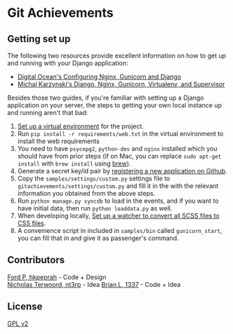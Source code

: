 Git Achievements
===================

## Getting set up
The following two resources provide excellent information on how to get up and running with your Django application:
* [Digital Ocean's Configuring Nginx, Gunicorn and Django](https://www.digitalocean.com/community/articles/how-to-install-and-configure-django-with-postgres-nginx-and-gunicorn)
* [Michal Karzynski's Django, Nginx, Gunicorn, Virtualenv, and Supervisor](http://michal.karzynski.pl/blog/2013/06/09/django-nginx-gunicorn-virtualenv-supervisor/)  

Besides those two guides, if you're familiar with setting up a Django application on your server, the steps to getting your own local instance up and running aren't that bad:  

1. [Set up a virtual environment](http://virtualenvwrapper.readthedocs.org/en/latest/) for the project.
1. Run `pip install -r requirements/web.txt` in the virtual environment to install the web requirements
1. You need to have `psycopg2`, `python-dev` and `nginx` installed which you should have from prior steps (if on Mac, you can replace `sudo apt-get install` with `brew install` using [brew](http://brew.sh/)).
1. Generate a secret key/id pair by [registering a new application on Github](https://github.com/settings/applications/new).
1. Copy the `samples/settings/custom.py` settings file to `gitachievements/settings/custom.py` and fill it in the with the relevant information you obtained from the above steps.
1. Run `python manage.py syncdb` to load in the events, and if you want to have initial data, then run `python loaddata.py` as well.
1. When developing locally, [Set up a watcher to convert all SCSS files to CSS files](http://www.jetbrains.com/webstorm/webhelp/transpiling-sass-less-and-scss-to-css.html#d128011e807).
1. A convenience script in included in `samples/bin` called `gunicorn_start`, you can fill that in and give it as passenger's command.


## Contributors
[Ford P, hkpeprah](https://github.com/hkpeprah) - Code + Design  
[Nicholas Terwoord, nt3rp](https://github.com/nt3rp) - Idea
[Brian L, 1337](https://github.com/1337) - Code + Idea


## License
[GPL v2](LICENSE.md)
